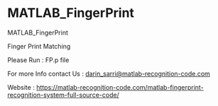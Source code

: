 # MATLAB_FingerPrint
MATLAB_FingerPrint

Finger Print Matching

Please Run : FP.p file

For more Info contact Us : darin_sarri@matlab-recognition-code.com





Website : https://matlab-recognition-code.com/matlab-fingerprint-recognition-system-full-source-code/
